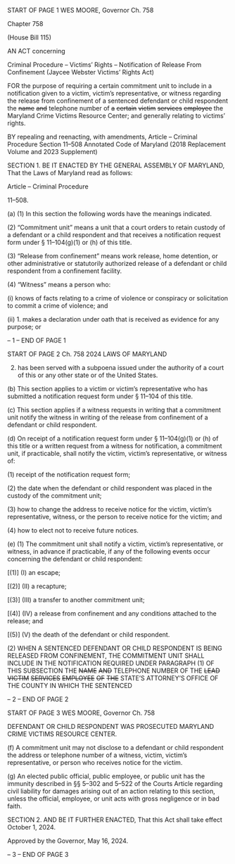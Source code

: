 START OF PAGE 1
WES MOORE, Governor Ch. 758

Chapter 758

(House Bill 115)

AN ACT concerning

Criminal Procedure – Victims’ Rights – Notification of Release From
Confinement
(Jaycee Webster Victims’ Rights Act)

FOR the purpose of requiring a certain commitment unit to include in a notification given
to a victim, victim’s representative, or witness regarding the release from
confinement of a sentenced defendant or child respondent the ~~name~~ ~~and~~ telephone
number of ~~a~~ ~~certain~~ ~~victim~~ ~~services~~ ~~employee~~ the Maryland Crime Victims Resource
Center; and generally relating to victims’ rights.

BY repealing and reenacting, with amendments,
Article – Criminal Procedure
Section 11–508
Annotated Code of Maryland
(2018 Replacement Volume and 2023 Supplement)

SECTION 1. BE IT ENACTED BY THE GENERAL ASSEMBLY OF MARYLAND,
That the Laws of Maryland read as follows:

Article – Criminal Procedure

11–508.

(a) (1) In this section the following words have the meanings indicated.

(2) “Commitment unit” means a unit that a court orders to retain custody
of a defendant or a child respondent and that receives a notification request form under §
11–104(g)(1) or (h) of this title.

(3) “Release from confinement” means work release, home detention, or
other administrative or statutorily authorized release of a defendant or child respondent
from a confinement facility.

(4) “Witness” means a person who:

(i) knows of facts relating to a crime of violence or conspiracy or
solicitation to commit a crime of violence; and

(ii) 1. makes a declaration under oath that is received as
evidence for any purpose; or

– 1 –
END OF PAGE 1

START OF PAGE 2
Ch. 758 2024 LAWS OF MARYLAND

2. has been served with a subpoena issued under the
authority of a court of this or any other state or of the United States.

(b) This section applies to a victim or victim’s representative who has submitted
a notification request form under § 11–104 of this title.

(c) This section applies if a witness requests in writing that a commitment unit
notify the witness in writing of the release from confinement of a defendant or child
respondent.

(d) On receipt of a notification request form under § 11–104(g)(1) or (h) of this
title or a written request from a witness for notification, a commitment unit, if practicable,
shall notify the victim, victim’s representative, or witness of:

(1) receipt of the notification request form;

(2) the date when the defendant or child respondent was placed in the
custody of the commitment unit;

(3) how to change the address to receive notice for the victim, victim’s
representative, witness, or the person to receive notice for the victim; and

(4) how to elect not to receive future notices.

(e) (1) The commitment unit shall notify a victim, victim’s representative, or
witness, in advance if practicable, if any of the following events occur concerning the
defendant or child respondent:

[(1)] (I) an escape;

[(2)] (II) a recapture;

[(3)] (III) a transfer to another commitment unit;

[(4)] (IV) a release from confinement and any conditions attached to the
release; and

[(5)] (V) the death of the defendant or child respondent.

(2) WHEN A SENTENCED DEFENDANT OR CHILD RESPONDENT IS
BEING RELEASED FROM CONFINEMENT, THE COMMITMENT UNIT SHALL INCLUDE IN
THE NOTIFICATION REQUIRED UNDER PARAGRAPH (1) OF THIS SUBSECTION THE
~~NAME~~ ~~AND~~ TELEPHONE NUMBER OF THE ~~LEAD~~ ~~VICTIM~~ ~~SERVICES~~ ~~EMPLOYEE~~ ~~OF~~ ~~THE~~
STATE’S ATTORNEY’S OFFICE OF THE COUNTY IN WHICH THE SENTENCED

– 2 –
END OF PAGE 2

START OF PAGE 3
WES MOORE, Governor Ch. 758

DEFENDANT OR CHILD RESPONDENT WAS PROSECUTED MARYLAND CRIME VICTIMS
RESOURCE CENTER.

(f) A commitment unit may not disclose to a defendant or child respondent the
address or telephone number of a witness, victim, victim’s representative, or person who
receives notice for the victim.

(g) An elected public official, public employee, or public unit has the immunity
described in §§ 5–302 and 5–522 of the Courts Article regarding civil liability for damages
arising out of an action relating to this section, unless the official, employee, or unit acts
with gross negligence or in bad faith.

SECTION 2. AND BE IT FURTHER ENACTED, That this Act shall take effect
October 1, 2024.

Approved by the Governor, May 16, 2024.

– 3 –
END OF PAGE 3